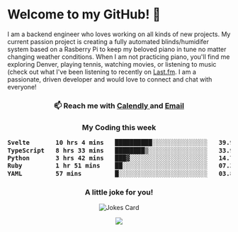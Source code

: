 <h1> Welcome to my GitHub! 👋 </h1>


  I am a backend engineer who loves working on all kinds of new projects. My current passion project is creating a fully automated blinds/humidifer system based on a Rasberry Pi to keep my beloved piano in tune no matter changing weather conditions. When I am not practicing piano, you'll find me exploring Denver, playing tennis, watching movies, or listening to music (check out what I've been listening to recently on [Last.fm](https://www.last.fm/user/mballa000). I am a passionate, driven developer and would love to connect and chat with everyone!

<h3 align = "center"> 📫 Reach me with <a href = "https://calendly.com/msbrandt00/30min"> Calendly </a> and <a href="mailto:msbrandt00@gmail.com">Email</a> 
 </h3>


 
<div align = "center"
[![Anurag's GitHub stats](https://github-readme-stats.vercel.app/api?username=mbrandt00)](https://github.com/anuraghazra/github-readme-stats)
          </div>
<h3 align="center">
  My Coding this week
<!--START_SECTION:waka-->

```txt
Svelte       10 hrs 4 mins   ██████████░░░░░░░░░░░░░░░   39.97 %
TypeScript   8 hrs 33 mins   ████████▒░░░░░░░░░░░░░░░░   33.99 %
Python       3 hrs 42 mins   ███▓░░░░░░░░░░░░░░░░░░░░░   14.70 %
Ruby         1 hr 51 mins    ██░░░░░░░░░░░░░░░░░░░░░░░   07.39 %
YAML         57 mins         █░░░░░░░░░░░░░░░░░░░░░░░░   03.84 %
```

<!--END_SECTION:waka-->

### A little joke for you!

![Jokes Card](https://readme-jokes.vercel.app/api?hideBorder)

<a href="https://www.linkedin.com/in/mbrandt00/"><img src="https://img.shields.io/badge/linkedin-%230077B5.svg?&style=for-the-badge&logo=linkedin&logoColor=white" /></a>
